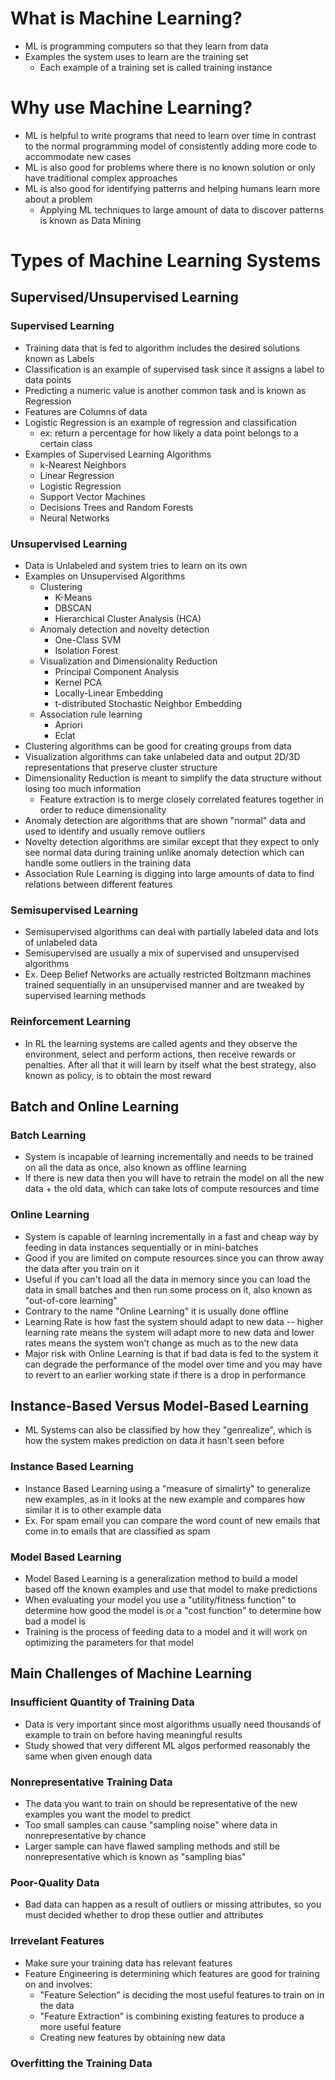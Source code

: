 # What is Machine Learning?
- ML is programming computers so that they learn from data
- Examples the system uses to learn are the training set
	- Each example of a training set is called training instance

# Why use Machine Learning?
- ML is helpful to write programs that need to learn over time in contrast to the normal programming model of consistently adding more code to accommodate new cases
- ML is also good for problems where there is no known solution or only have traditional complex approaches
- ML is also good for identifying patterns and helping humans learn more about a problem
	- Applying ML techniques to large amount of data to discover patterns is known as Data Mining

# Types of Machine Learning Systems
## Supervised/Unsupervised Learning
### Supervised Learning
- Training data that is fed to algorithm includes the desired solutions known as Labels
- Classification is an example of supervised task since it assigns a label to data points
- Predicting a numeric value is another common task and is known as Regression
- Features are Columns of data
- Logistic Regression is an example of regression and classification
	- ex: return a percentage for how likely a data point belongs to a certain class
- Examples of Supervised Learning Algorithms
	- k-Nearest Neighbors
	- Linear Regression
	- Logistic Regression
	- Support Vector Machines
	- Decisions Trees and Random Forests
	- Neural Networks

### Unsupervised Learning
- Data is Unlabeled and system tries to learn on its own
- Examples on Unsupervised Algorithms
	- Clustering
		- K-Means
		- DBSCAN
		- Hierarchical Cluster Analysis (HCA)
	- Anomaly detection and novelty detection
		- One-Class SVM
		- Isolation Forest
	- Visualization and Dimensionality Reduction
		- Principal Component Analysis
		- Kernel PCA
		- Locally-Linear Embedding
		- t-distributed Stochastic Neighbor Embedding
	- Association rule learning
		- Apriori
		- Eclat
- Clustering algorithms can be good for creating groups from data
- Visualization algorithms can take unlabeled data and output 2D/3D representations that preserve cluster structure
- Dimensionality Reduction is meant to simplify the data structure without losing too much information
	- Feature extraction is to merge closely correlated features together in order to reduce dimensionality
- Anomaly detection are algorithms that are shown "normal" data and used to identify and usually remove outliers
- Novelty detection algorithms are similar except that they expect to only see normal data during training unlike anomaly detection which can handle some outliers in the training data
- Association Rule Learning is digging into large amounts of data to find relations between different features

### Semisupervised Learning
- Semisupervised algorithms can deal with partially labeled data and lots of unlabeled data
- Semisupervised are usually a mix of supervised and unsupervised algorithms
- Ex. Deep Belief Networks are actually	restricted Boltzmann machines trained sequentially in an unsupervised manner and are tweaked by supervised learning methods

### Reinforcement Learning
- In RL the learning systems are called agents and they observe the environment, select and perform actions, then receive rewards or penalties. After all that it will learn by itself what the best strategy, also known as policy, is to obtain the most reward

## Batch and Online Learning
### Batch Learning
- System is incapable of learning incrementally and needs to be trained on all the data as once, also known as offline learning
- If there is new data then you will have to retrain the model on all the new data + the old data, which can take lots of compute resources and time

### Online Learning
- System is capable of learning incrementally in a fast and cheap way by feeding in data instances sequentially or in mini-batches
- Good if you are limited on compute resources since you can throw away the data after you train on it
- Useful if you can't load all the data in memory since you can load the data in small batches and then run some process on it, also known as "out-of-core learning"
- Contrary to the name "Online Learning" it is usually done offline
- Learning Rate is how fast the system should adapt to new data -- higher learning rate means the system will adapt more to new data and lower rates means the system won't change as much as to the new data
- Major risk with Online Learning is that if bad data is fed to the system it can degrade the performance of the model over time and you may have to revert to an earlier working state if there is a drop in performance

## Instance-Based Versus Model-Based Learning
- ML Systems can also be classified by how they "genrealize", which is how the system makes prediction on data it hasn't seen before
### Instance Based Learning
- Instance Based Learning using a "measure of simalirty" to generalize new examples, as in it looks at the new example and compares how similar it is to other example data
- Ex. For spam email you can compare the word count of new emails that come in to emails that are classified as spam

### Model Based Learning
- Model Based Learning is a generalization method to build a model based off the known examples and use that model to make predictions
- When evaluating your model you use a "utility/fitness function" to determine how good the model is or a "cost function" to determine how bad a model is
- Training is the process of feeding data to a model and it will work on optimizing the parameters for that model

## Main Challenges of Machine Learning
### Insufficient Quantity of Training Data
- Data is very important since most algorithms usually need thousands of example to train on before having meaningful results
- Study showed that very different ML algos performed reasonably the same when given enough data

### Nonrepresentative Training Data
- The data you want to train on should be representative of the new examples you want the model to predict
- Too small samples can cause "sampling noise" where data in nonrepresentative by chance
- Larger sample can have flawed sampling methods and still be nonrepresentative which is known as "sampling bias"

### Poor-Quality Data
- Bad data can happen as a result of outliers or missing attributes, so you must decided whether to drop these outlier and attributes

### Irrevelant Features
- Make sure your training data has relevant features
- Feature Engineering is determining which features are good for training on and involves:
	- "Feature Selection" is deciding the most useful features to train on in the data
	- "Feature Extraction" is combining existing features to produce a more useful feature
	- Creating new features by obtaining new data

### Overfitting the Training Data
